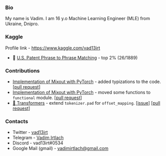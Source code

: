 ### Bio

My name is Vadim. I am 16 y.o Machine Learning Engineer (MLE) from Ukraine, Dnipro.

### Kaggle

Profile link - https://www.kaggle.com/vad13irt

- 🥈 [U.S. Patent Phrase to Phrase Matching](https://www.kaggle.com/competitions/us-patent-phrase-to-phrase-matching/overview) - top 2% (26/1889)


### Contributions

- [Implementation of Mixout with PyTorch](https://github.com/bloodwass/mixout) - added typizations to the code. [[pull request](https://github.com/bloodwass/mixout/pull/11)]
- [Implementation of Mixout with PyTorch](https://github.com/bloodwass/mixout) - moved some functions to `functional` module. [[pull request](https://github.com/bloodwass/mixout/pull/12)]
- [🤗 Transformers](https://github.com/huggingface/transformers) - extend `tokenizer.pad` for `offset_mapping`. [[issue](https://github.com/huggingface/transformers/issues/18681)] [[pull request](https://github.com/huggingface/transformers/pull/18705)]


### Contacts

- Twitter - [vad13irt](https://twitter.com/vad13irt)
- Telegram - [Vadim Irtlach](https://t.me/vad13irt)
- Discord - vad13irt#0534
- Google Mail (gmail) - vadimirtlach@gmail.com
